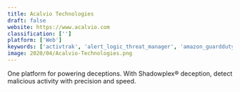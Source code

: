 ```yaml
---
title: Acalvio Technologies
draft: false 
website: https://www.acalvio.com
classification: ['']
platform: ['Web']
keywords: ['activtrak', 'alert_logic_threat_manager', 'amazon_guardduty', 'cisco_talos', 'fortisandbox', 'lookout', 'sirp', 'symantec_web_security.cloud', 'upguard']
image: 2020/04/Acalvio-Technologies.png
---
```

One platform for powering deceptions. With Shadowplex® deception, detect malicious activity with precision and speed.